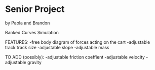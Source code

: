# Senior Project

by Paola and Brandon


Banked Curves Simulation

FEATURES:
-free body diagram of forces acting on the cart
-adjustable track track size
-adjustable slope
-adjustable mass

TO ADD (possibly):
-adjustable friction coeffient
-adjustable velocity
-adjustable gravity

